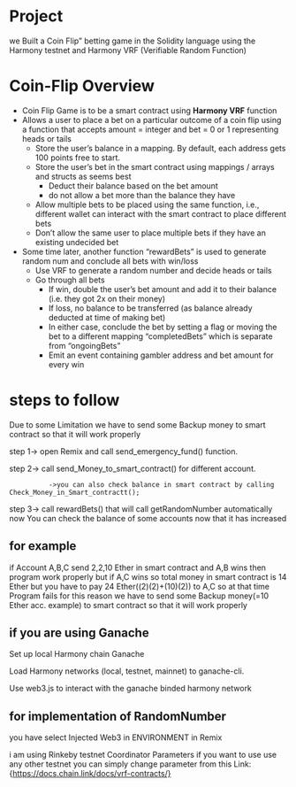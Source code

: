 # Project
we Built a Coin Flip” betting game in the Solidity language using the Harmony testnet and Harmony VRF (Verifiable Random Function)
# Coin-Flip Overview
- Coin Flip Game is to be a smart contract using **Harmony VRF** function
- Allows a user to place a bet on a particular outcome of a coin flip using a function that accepts amount = integer and bet = 0 or 1 representing heads or tails
    - Store the user’s balance in a mapping. By default, each address gets 100 points free to start.
    - Store the user’s bet in the smart contract using mappings / arrays and structs as seems best
        - Deduct their balance based on the bet amount
        - do not allow a bet more than the balance they have
    - Allow multiple bets to be placed using the same function, i.e., different wallet can interact with the smart contract to place different bets
    - Don’t allow the same user to place multiple bets if they have an existing undecided bet
- Some time later, another function “rewardBets” is used to generate random num and conclude all bets with win/loss
    - Use VRF to generate a random number and decide heads or tails
    - Go through all bets
        - If win, double the user’s bet amount and add it to their balance (i.e. they got 2x on their money)
        - If loss, no balance to be transferred (as balance already deducted at time of making bet)
        - In either case, conclude the bet by setting a flag or moving the bet to a different mapping “completedBets” which is separate from “ongoingBets”
        - Emit an event containing gambler address and bet amount for every win
# steps to follow
Due to some Limitation we have to send some Backup money to  smart contract so that it will  work properly

step 1->      open Remix and call send_emergency_fund()  function.

step 2->      call send_Money_to_smart_contract() for different account.

              ->you can also check balance in smart contract by calling Check_Money_in_Smart_contractt();
              
step 3->      call rewardBets() that will call getRandomNumber automatically
              now You can check the balance of some accounts now that it has increased 


for example 
-----------
if Account A,B,C send 2,2,10 Ether in smart contract and A,B wins then program work  properly
but  if A,C wins so total  money in smart contract is  14 Ether but you have to pay 24 Ether((2)(2)+(10)(2)) to A,C so at that time  Program fails
for  this  reason  we have to send some Backup money(=10 Ether acc. example) to  smart contract so that it will  work properly

if you are using Ganache
------------------------
Set up local Harmony chain Ganache

Load Harmony networks (local, testnet, mainnet) to ganache-cli.

Use web3.js to interact with the ganache binded harmony network


for implementation  of RandomNumber
----------------------------------

you have select Injected Web3 in ENVIRONMENT in Remix

i am using Rinkeby testnet Coordinator Parameters if you want to use use any other testnet you can simply change parameter from this Link:{https://docs.chain.link/docs/vrf-contracts/}
